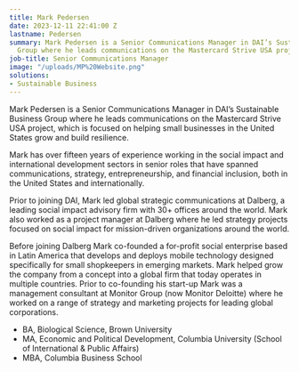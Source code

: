 ```yaml
---
title: Mark Pedersen
date: 2023-12-11 22:41:00 Z
lastname: Pedersen
summary: Mark Pedersen is a Senior Communications Manager in DAI’s Sustainable Business
  Group where he leads communications on the Mastercard Strive USA project
job-title: Senior Communications Manager
image: "/uploads/MP%20Website.png"
solutions:
- Sustainable Business
---
```


Mark Pedersen is a Senior Communications Manager in DAI’s Sustainable Business Group where he leads communications on the Mastercard Strive USA project, which is focused on helping small businesses in the United States grow and build resilience. 
 
Mark has over fifteen years of experience working in the social impact and international development sectors in senior roles that have spanned communications, strategy, entrepreneurship, and financial inclusion, both in the United States and internationally.
 
Prior to joining DAI, Mark led global strategic communications at Dalberg, a leading social impact advisory firm with 30+ offices around the world. Mark also worked as a project manager at Dalberg where he led strategy projects focused on social impact for mission-driven organizations around the world. 
 
Before joining Dalberg Mark co-founded a for-profit social enterprise based in Latin America that develops and deploys mobile technology designed specifically for small shopkeepers in emerging markets. Mark helped grow the company from a concept into a global firm that today operates in multiple countries. Prior to co-founding his start-up Mark was a management consultant at Monitor Group (now Monitor Deloitte) where he worked on a range of strategy and marketing projects for leading global corporations.
 

* BA, Biological Science, Brown University
* MA, Economic and Political Development, Columbia University (School of International & Public Affairs)
* MBA, Columbia Business School
 
